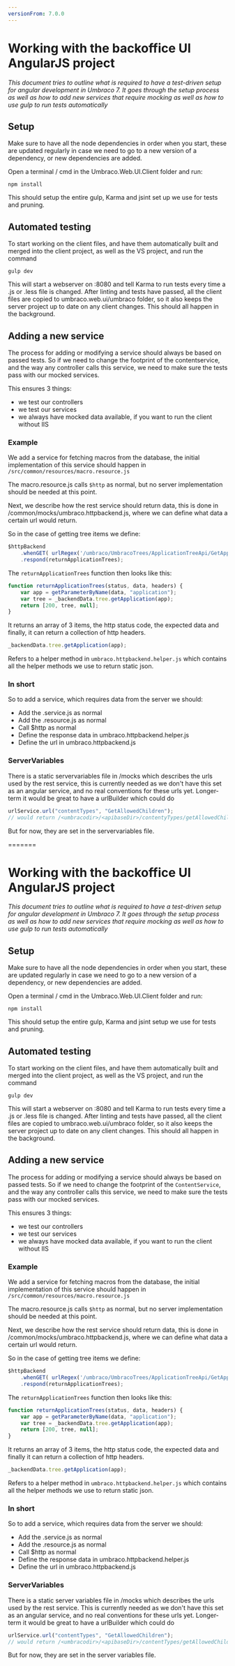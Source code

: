 ```yaml
---
versionFrom: 7.0.0
---
```


# Working with the backoffice UI AngularJS project

_This document tries to outline what is required to have a test-driven setup for
angular development in Umbraco 7. It goes through the setup process as well as how
to add new services that require mocking as well as how to use gulp to run tests automatically_

## Setup
Make sure to have all the node dependencies in order when you start, these are updated regularly in case we need to go to a new version of a dependency, or new dependencies are added.

Open a terminal / cmd in the Umbraco.Web.UI.Client folder and run:

	npm install

This should setup the entire gulp, Karma and jsint set up we use for tests and pruning.

## Automated testing
To start working on the client files, and have them automatically built and merged into the client project, as well as the VS project, and run the command

	gulp dev

This will start a webserver on :8080 and tell Karma to run tests every time a .js or .less file is changed.
After linting and tests have passed, all the client files are copied to umbraco.web.ui/umbraco folder, so it also keeps the server project up to date on any client changes. This should all happen in the background.

## Adding a new service
The process for adding or modifying a service should always be based on passed tests. So if we need to change the footprint of the contentservice, and the way any controller calls this service, we need to make sure the tests pass with our mocked services.

This ensures 3 things:
- we test our controllers
- we test our services
- we always have mocked data available, if you want to run the client without IIS


### Example
We add a service for fetching macros from the database, the initial implementation of this service should happen in `/src/common/resources/macro.resource.js`

The macro.resource.js calls `$http` as normal, but no server implementation should be needed at this point.

Next, we describe how the rest service should return data, this is done in /common/mocks/umbraco.httpbackend.js, where we can define what data a certain url
would return.

So in the case of getting tree items we define:

```javascript
$httpBackend
	.whenGET( urlRegex('/umbraco/UmbracoTrees/ApplicationTreeApi/GetApplicationTrees') )
	.respond(returnApplicationTrees);
```

The `returnApplicationTrees` function then looks like this:

```javascript
function returnApplicationTrees(status, data, headers) {
	var app = getParameterByName(data, "application");
	var tree = _backendData.tree.getApplication(app);
	return [200, tree, null];
}
```

It returns an array of 3 items, the http status code, the expected data and finally, it can return a collection of http headers.

```javascript
_backendData.tree.getApplication(app);
```

Refers to a helper method in `umbraco.httpbackend.helper.js` which contains all the helper methods we use to return static json.

### In short
So to add a service, which requires data from the server we should:

- Add the .service.js as normal
- Add the .resource.js as normal
- Call $http as normal
- Define the response data in umbraco.httpbackend.helper.js
- Define the url in umbraco.httpbackend.js

### ServerVariables
There is a static servervariables file in /mocks which describes the urls used by the rest service, this is currently needed as we don't have this set as an angular service, and no real conventions for these urls yet. Longer-term it would be great to have a urlBuilder which could do

```javascript
urlService.url("contentTypes", "GetAllowedChildren");
// would return /<umbracodir>/<apibaseDir>/contentyTypes/getAllowedChildren
```

But for now, they are set in the servervariables file.

=======

# Working with the backoffice UI AngularJS project

_This document tries to outline what is required to have a test-driven setup for
angular development in Umbraco 7. It goes through the setup process as well as how
to add new services that require mocking as well as how to use gulp to run tests automatically_

## Setup
Make sure to have all the node dependencies in order when you start, these are updated regularly in case we need to go to a new version of a dependency, or new dependencies are added.

Open a terminal / cmd in the Umbraco.Web.UI.Client folder and run:

	npm install

This should setup the entire gulp, Karma and jsint setup we use for tests and pruning.

## Automated testing
To start working on the client files, and have them automatically built and merged into the client project, as well as the VS project, and run the command

	gulp dev

This will start a webserver on :8080 and tell Karma to run tests every time a .js or .less file is changed.
After linting and tests have passed, all the client files are copied to umbraco.web.ui/umbraco folder, so it also keeps the server project up to date on any client changes. This should all happen in the background.

## Adding a new service
The process for adding or modifying a service should always be based on passed tests. So if we need to change the footprint of the `ContentService`, and the way any controller calls this service, we need to make sure the tests pass with our mocked services.

This ensures 3 things:
- we test our controllers
- we test our services
- we always have mocked data available, if you want to run the client without IIS


### Example
We add a service for fetching macros from the database, the initial implementation of this service should happen in `/src/common/resources/macro.resource.js`

The macro.resource.js calls `$http` as normal, but no server implementation should be needed at this point.

Next, we describe how the rest service should return data, this is done in /common/mocks/umbraco.httpbackend.js, where we can define what data a certain url
would return.

So in the case of getting tree items we define:

```javascript
$httpBackend
	.whenGET( urlRegex('/umbraco/UmbracoTrees/ApplicationTreeApi/GetApplicationTrees') )
	.respond(returnApplicationTrees);
```

The `returnApplicationTrees` function then looks like this:

```javascript
function returnApplicationTrees(status, data, headers) {
	var app = getParameterByName(data, "application");
	var tree = _backendData.tree.getApplication(app);
	return [200, tree, null];
}
```

It returns an array of 3 items, the http status code, the expected data and finally it can return a collection of http headers.

```javascript
_backendData.tree.getApplication(app);
```

Refers to a helper method in `umbraco.httpbackend.helper.js` which contains all the helper methods we use to return static json.

### In short

So to add a service, which requires data from the server we should:

- Add the .service.js as normal
- Add the .resource.js as normal
- Call $http as normal
- Define the response data in umbraco.httpbackend.helper.js
- Define the url in umbraco.httpbackend.js

### ServerVariables

There is a static server variables file in /mocks which describes the urls used by the rest service. This is currently needed as we don't have this set as an angular service, and no real conventions for these urls yet. Longer-term it would be great to have a urlBuilder which could do

```javascript
urlService.url("contentTypes", "GetAllowedChildren");
// would return /<umbracodir>/<apibaseDir>/contentTypes/getAllowedChildren
```

But for now, they are set in the server variables file.
